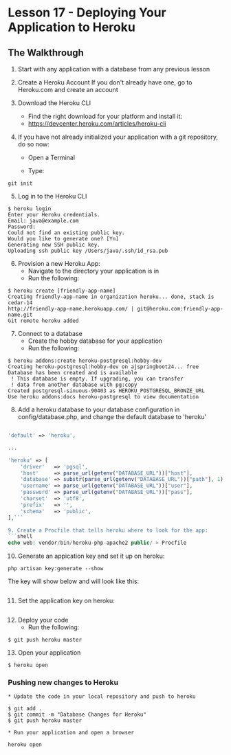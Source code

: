 # Lesson 17 - Deploying Your Application to Heroku 
## The Walkthrough 

1.  Start with any application  with a database from any previous lesson 

2.  Create a Heroku Account
    If you don't already have one, go to Heroku.com and create an account

3.  Download the Heroku CLI 
    * Find the right download for your platform and install it:
    * https://devcenter.heroku.com/articles/heroku-cli

4. If you have not already initialized your application with a git repository, do so now:

    * Open a Terminal

    * Type:

``` shell 
git init
```
    
5. Log in to the Heroku CLI


```ShellSession
$ heroku login
Enter your Heroku credentials.
Email: java@example.com
Password:
Could not find an existing public key.
Would you like to generate one? [Yn]
Generating new SSH public key.
Uploading ssh public key /Users/java/.ssh/id_rsa.pub
```

6. Provision a new Heroku App:
	* Navigate to the directory your application is in
	* Run the following:
```ShellSession
$ heroku create [friendly-app-name]
Creating friendly-app-name in organization heroku... done, stack is cedar-14
http://friendly-app-name.herokuapp.com/ | git@heroku.com:friendly-app-name.git
Git remote heroku added
```

7. Connect to a database
	* Create the hobby database for your application
	* Run the following:
```ShellSession
$ heroku addons:create heroku-postgresql:hobby-dev
Creating heroku-postgresql:hobby-dev on ajspringboot24... free
Database has been created and is available
 ! This database is empty. If upgrading, you can transfer
 ! data from another database with pg:copy
Created postgresql-sinuous-90403 as HEROKU_POSTGRESQL_BRONZE_URL
Use heroku addons:docs heroku-postgresql to view documentation
```


8. Add a heroku database to your database configuration in config/database.php, and change the default database to 'heroku'

```php 

'default' => 'heroku',

...

'heroku' => [
    'driver'   => 'pgsql',
    'host'     => parse_url(getenv("DATABASE_URL"))["host"],
    'database' => substr(parse_url(getenv("DATABASE_URL"))["path"], 1),
    'username' => parse_url(getenv("DATABASE_URL"))["user"],
    'password' => parse_url(getenv("DATABASE_URL"))["pass"],
    'charset'  => 'utf8',
    'prefix'   => '',
    'schema'   => 'public',
],```

9. Create a Procfile that tells heroku where to look for the app: 
```shell 
echo web: vendor/bin/heroku-php-apache2 public/ > Procfile
```

10. Generate an appication key and set it up on heroku: 

``` shell 
php artisan key:generate --show 
```

The key will show below and will look like this: 
```base64:MTs0+UZ0tHljmRcFP1RpZ06aYpc1N1L3rqAx1FT+yqk=
```

11. Set the application key on heroku:  
``` heroku config:set APP_KEY=APP_KEY_GOES_HERE
```

12. Deploy your code
	* Run the following:
```ShellSession
$ git push heroku master
```
	
13. Open your application	

``` shell
$ heroku open
```	

### Pushing  new changes to Heroku
	* Update the code in your local repository and push to heroku

``` shell
$ git add .
$ git commit -m "Database Changes for Heroku"
$ git push heroku master
```

	* Run your application and open a browser
``` shell
heroku open 
```
